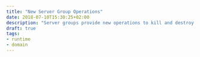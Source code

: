 ```yaml
---
title: "New Server Group Operations"
date: 2018-07-10T15:30:25+02:00
description: "Server groups provide new operations to kill and destroy all servers which are part of the group."
draft: true
tags:
- runtime
- domain
---
```

